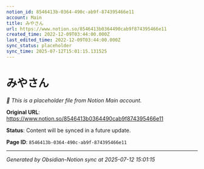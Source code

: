 ```yaml
---
notion_id: 8546413b-0364-490c-ab9f-874395466e11
account: Main
title: みやさん
url: https://www.notion.so/8546413b0364490cab9f874395466e11
created_time: 2022-12-09T03:44:00.000Z
last_edited_time: 2022-12-09T03:44:00.000Z
sync_status: placeholder
sync_time: 2025-07-12T15:01:15.131525
---
```


# みやさん

*🔄 This is a placeholder file from Notion Main account.*

**Original URL**: https://www.notion.so/8546413b0364490cab9f874395466e11

**Status**: Content will be synced in a future update.

**Page ID**: `8546413b-0364-490c-ab9f-874395466e11`

---

*Generated by Obsidian-Notion sync at 2025-07-12 15:01:15*
